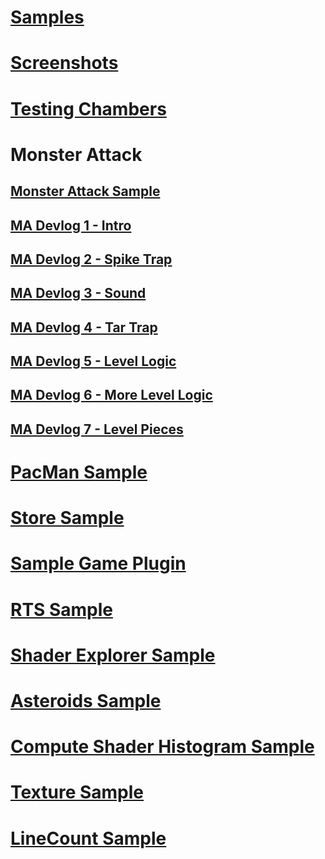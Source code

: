 # [Samples](samples-overview.md)
# [Screenshots](screenshots.md)
# [Testing Chambers](testing-chambers.md)
# Monster Attack
## [Monster Attack Sample](monster-attack/monster-attack.md)
## [MA Devlog 1 - Intro](monster-attack/devlog-1.md)
## [MA Devlog 2 - Spike Trap](monster-attack/devlog-2.md)
## [MA Devlog 3 - Sound](monster-attack/devlog-3.md)
## [MA Devlog 4 - Tar Trap](monster-attack/devlog-4.md)
## [MA Devlog 5 - Level Logic](monster-attack/devlog-5.md)
## [MA Devlog 6 - More Level Logic](monster-attack/devlog-6.md)
## [MA Devlog 7 - Level Pieces](monster-attack/devlog-7.md)
# [PacMan Sample](pacman.md)
# [Store Sample](store-sample.md)
# [Sample Game Plugin](sample-game-plugin.md)
# [RTS Sample](rts.md)
# [Shader Explorer Sample](shader-explorer.md)
# [Asteroids Sample](asteroids.md)
# [Compute Shader Histogram Sample](cs-histogram.md)
# [Texture Sample](texture-sample.md)
# [LineCount Sample](line-count.md)
